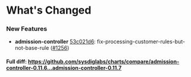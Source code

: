 # What's Changed

### New Features
- **admission-controller** [53c021d6](https://github.com/sysdiglabs/charts/commit/53c021d66edce399b1f23ce024e5c8939410146a): fix-processing-customer-rules-but-not-base-rule ([#1256](https://github.com/sysdiglabs/charts/issues/1256))
#### Full diff: https://github.com/sysdiglabs/charts/compare/admission-controller-0.11.6...admission-controller-0.11.7
